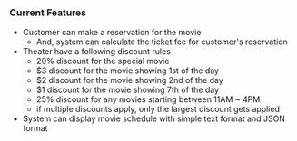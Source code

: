 ### Current Features
* Customer can make a reservation for the movie
  * And, system can calculate the ticket fee for customer's reservation
* Theater have a following discount rules
  * 20% discount for the special movie
  * $3 discount for the movie showing 1st of the day
  * $2 discount for the movie showing 2nd of the day
  * $1 discount for the movie showing 7th of the day
  * 25% discount for any movies starting between 11AM ~ 4PM
  * if multiple discounts apply, only the largest discount gets applied
* System can display movie schedule with simple text format and JSON format

